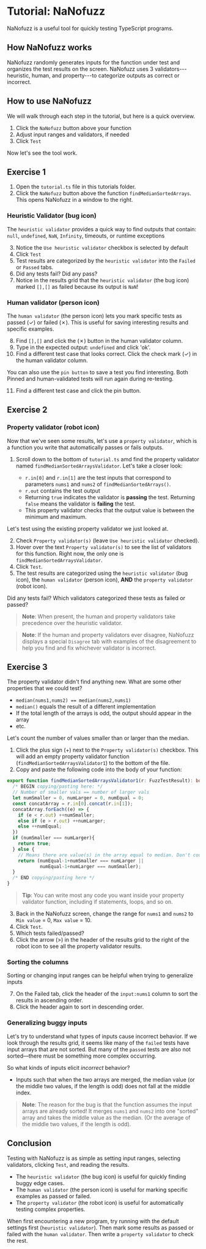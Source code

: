 # Tutorial: NaNofuzz

NaNofuzz is a useful tool for quickly testing TypeScript programs.

## How NaNofuzz works

NaNofuzz randomly generates inputs for the function under test and organizes the test results on the screen. NaNofuzz uses 3 validators---heuristic, human, and property---to categorize outputs as correct or incorrect.

## How to use NaNofuzz

We will walk through each step in the tutorial, but here is a quick overview.

1. Click the `NaNofuzz` button above your function
2. Adjust input ranges and validators, if needed
3. Click `Test`

Now let's see the tool work.

## Exercise 1

1. Open the `tutorial.ts` file in this tutorials folder.
2. Click the `NaNofuzz` button above the function `findMedianSortedArrays`. This opens NaNofuzz in a window to the right.

### Heuristic Validator (bug icon)

The `heuristic validator` provides a quick way to find outputs that contain: `null`, `undefined`, `NaN`, `Infinity`, timeouts, or runtime exceptions

3. Notice the  `Use heuristic validator` checkbox is selected by default
4. Click `Test`
5. Test results are categorized by the `heuristic validator` into the `Failed` or `Passed` tabs.
6. Did any tests fail? Did any pass?
7. Notice in the results grid that the `heuristic validator` (the bug icon) marked `[],[]` as failed because its output is `NaN`! 

### Human validator (person icon)

The `human validator` (the person icon) lets you mark specific tests as passed (✓) or failed (✗). This is useful for saving interesting results and specific examples.

8. Find `[],[]` and click the (✗) button in the human validator column. 
9. Type in the expected output: `undefined` and click 'ok'.
10. Find a different test case that looks correct. Click the check mark (✓) in the human validator column.

You can also use the `pin button` to save a test you find interesting. Both Pinned and human-validated tests will run again during re-testing.

11.  Find a different test case and click the pin button.

## Exercise 2

### Property validator (robot icon)

Now that we've seen some results, let's use a `property validator`, which is a function you write that automatically passes or fails outputs. 

1. Scroll down to the bottom of `tutorial.ts` amd find the property validator named `findMedianSortedArraysValidator`. Let's take a closer look:

   - `r.in[0]` and `r.in[1]` are the test inputs that correspond to parameters `nums1` and `nums2` of `findMedianSortedArrays()`.
   - `r.out` contains the test output
   - Returning `true` indicates the validator is **passing** the test. Returning `false` means the validator is **failing** the test.
   - This property validator checks that the output value is between the minimum and maximum.

Let's test using the existing property validator we just looked at.

2. Check `Property validator(s)` (leave `Use heuristic validator` checked).
3. Hover over the text `Property validator(s)` to see the list of validators for this function. Right now, the only one is `findMedianSortedArraysValidator`.
4. Click `Test`.
5. The test results are categorized using the `heuristic validator` (bug icon), the `human validator` (person icon), **AND** the `property validator` (robot icon). 

Did any tests fail? Which validators categorized these tests as failed or passed?

> **Note**: When present, the human and property validators take precedence over the heuristic validator.

> **Note**: If the human and property validators ever disagree, NaNofuzz displays a special `Disagree` tab with examples of the disagreement to help you find and fix whichever validator is incorrect.

## Exercise 3

The property validator didn't find anything new. What are some other properties that we could test?

- `median(nums1,nums2) == median(nums2,nums1)`
- `median()` equals the result of a different implementation
- If the total length of the arrays is odd, the output should appear in the array
- etc.

Let's count the number of values smaller than or larger than the median.

1. Click the plus sign (+) next to the `Property validator(s)` checkbox. This will add an empty property validator function (`findMedianSortedArraysValidator1`) to the bottom of the file.
2. Copy and paste the following code into the body of your function:

```TypeScript
export function findMedianSortedArraysValidator1(r: FuzzTestResult): boolean {
  /* BEGIN copying/pasting here: */
  // Number of smaller vals == number of larger vals
  let numSmaller = 0, numLarger = 0, numEqual = 0;
  const concatArray = r.in[0].concat(r.in[1]);
  concatArray.forEach((e) => {
    if (e < r.out) ++numSmaller;
    else if (e > r.out) ++numLarger;
    else ++numEqual;
  })
  if (numSmaller === numLarger){
    return true;
  } else {
    // Means there are value(s) in the array equal to median. Don't count the median itself (numEqual-1).
    return (numEqual-1+numSmaller === numLarger ||
            numEqual-1+numLarger === numSmaller);
  }
  /* END copying/pasting here */
}
```

> **Tip**: You can write most any code you want inside your property validator function, including if statements, loops, and so on.

3. Back in the NaNofuzz screen, change the range for `nums1` and `nums2` to `Min value` = 0, `Max value` = 10.
4. Click `Test`.
5. Which tests failed/passed?
6. Click the arrow (>) in the header of the results grid to the right of the robot icon to see all the property validator results.

### Sorting the columns

Sorting or changing input ranges can be helpful when trying to generalize inputs

7. On the Failed tab, click the header of the `input:nums1` column to sort the results in ascending order.
8. Click the header again to sort in descending order.

### Generalizing buggy inputs

Let's try to understand what types of inputs cause incorrect behavior. If we look through the results grid, it seems like many of the `failed` tests have input arrays that are not sorted. But many of the `passed` tests are also not sorted—there must be something more complex occurring.

So what kinds of inputs elicit _incorrect_ behavior?

- Inputs such that when the two arrays are merged, the median value (or the middle two values, if the length is odd) does not fall at the middle index.

> **Note**: The reason for the bug is that the function assumes the input arrays are already sorted! It merges `nums1` and `nums2` into one "sorted" array and takes the middle value as the median. (Or the average of the middle two values, if the length is odd).

## Conclusion

Testing with NaNofuzz is as simple as setting input ranges, selecting validators, clicking `Test`, and reading the results.

- The `heuristic validator` (the bug icon) is useful for quickly finding buggy edge cases.
- The `human validator` (the person icon) is useful for marking specific examples as passed or failed.
- The `property validator` (the robot icon) is useful for automatically testing complex properties.

When first encountering a new program, try running with the default settings first (`heuristic validator`). Then mark some results as passed or failed with the `human validator`. Then write a `property validator` to check the rest.

